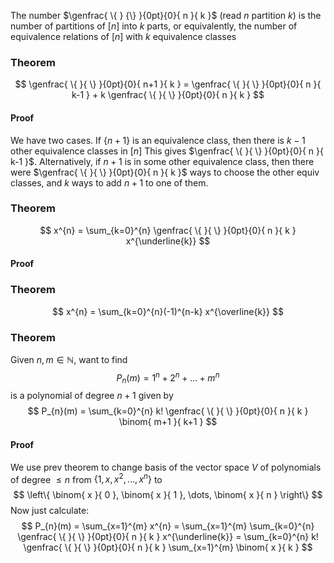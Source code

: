 The number $\genfrac{ \{ } {\} }{0pt}{0}{ n }{ k }$ (read $n$ partition $k$) 
is the number of partitions of $[n]$ into $k$ parts, 
or equivalently, 
the number of equivalence relations of $[n]$
with $k$ equivalence classes

### Theorem
$$
\genfrac{ \{ }{ \} }{0pt}{0}{ n+1 }{ k } = \genfrac{ \{ }{ \} }{0pt}{0}{ n }{ k-1 } + k \genfrac{ \{ }{ \} }{0pt}{0}{ n }{ k }
$$
#### Proof
We have two cases.
If $\{ n+1 \}$ is an equivalence class, 
then there is $k-1$ other equivalence classes in $[n]$
This gives $\genfrac{ \{ }{ \} }{0pt}{0}{ n }{ k-1 }$.
Alternatively, if $n+1$ is in some other equivalence class,
then there were $\genfrac{ \{ }{ \} }{0pt}{0}{ n }{ k }$ ways to choose the other equiv classes,
and $k$ ways to add $n+1$ to one of them.
### Theorem
$$
x^{n} = \sum_{k=0}^{n} \genfrac{ \{ }{ \} }{0pt}{0}{ n }{ k } x^{\underline{k}}
$$
#### Proof

### Theorem
$$
x^{n} = \sum_{k=0}^{n}(-1)^{n-k} x^{\overline{k}}
$$
### Theorem
Given $n,m\in \mathbb{N}$, want to find
$$
P_{n}(m) = 1^{n} + 2^{n} + \dots + m^{n} 
$$
is a polynomial of degree $n+1$ given by
$$
P_{n}(m) = \sum_{k=0}^{n} k! \genfrac{ \{ }{ \} }{0pt}{0}{ n }{ k } \binom{ m+1 }{ k+1 }
$$
#### Proof
We use prev theorem to change basis of the vector space $V$ 
of polynomials of degree $\leq n$ from $\{ 1,x,x^{2},\dots,x^{n} \}$ to 
$$
\left\{ \binom{ x }{ 0 }, \binom{ x }{ 1 }, \dots, \binom{ x }{ n } \right\}
$$
Now just calculate:
$$
P_{n}(m) = \sum_{x=1}^{m} x^{n} = \sum_{x=1}^{m} \sum_{k=0}^{n}  \genfrac{ \{ }{ \} }{0pt}{0}{ n }{ k } x^{\underline{k}} = \sum_{k=0}^{n} k! \genfrac{ \{ }{ \} }{0pt}{0}{ n }{ k } \sum_{x=1}^{m} \binom{ x }{ k }
$$

